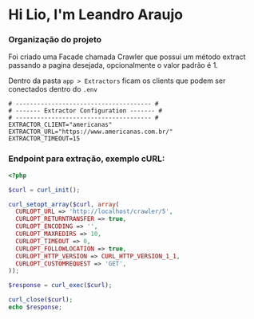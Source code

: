 # Hi Lio, I'm Leandro Araujo

### Organização do projeto
Foi criado uma Facade chamada Crawler que possui um 
método extract passando a pagina desejada, opcionalmente o 
valor padrão é 1.

Dentro da pasta `app > Extractors` ficam os clients
que podem ser conectados dentro do `.env`

```dotenv
# -------------------------------------- #
# ------- Extractor Configuration ------- #
# -------------------------------------- #
EXTRACTOR_CLIENT="americanas"
EXTRACTOR_URL="https://www.americanas.com.br/"
EXTRACTOR_TIMEOUT=15
```

### Endpoint para extração, exemplo cURL:
```php
<?php

$curl = curl_init();

curl_setopt_array($curl, array(
  CURLOPT_URL => 'http://localhost/crawler/5',
  CURLOPT_RETURNTRANSFER => true,
  CURLOPT_ENCODING => '',
  CURLOPT_MAXREDIRS => 10,
  CURLOPT_TIMEOUT => 0,
  CURLOPT_FOLLOWLOCATION => true,
  CURLOPT_HTTP_VERSION => CURL_HTTP_VERSION_1_1,
  CURLOPT_CUSTOMREQUEST => 'GET',
));

$response = curl_exec($curl);

curl_close($curl);
echo $response;
```
